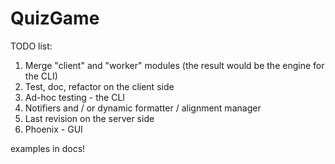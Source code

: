 # QuizGame

TODO list:  

1. Merge "client" and "worker" modules (the result would be the engine for the CLI)
2. Test, doc, refactor on the client side
3. Ad-hoc testing - the CLI
4. Notifiers and / or dynamic formatter / alignment manager  
5. Last revision on the server side 
6. Phoenix - GUI

examples in docs!


